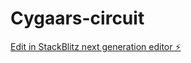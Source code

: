 # Cygaars-circuit

[Edit in StackBlitz next generation editor ⚡️](https://stackblitz.com/~/github.com/Sadpepedev/Cygaars-circuit)